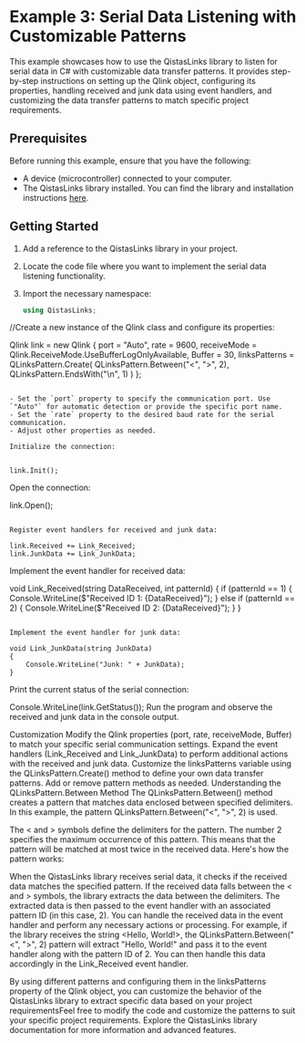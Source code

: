 # Example 3: Serial Data Listening with Customizable Patterns

This example showcases how to use the QistasLinks library to listen for serial data in C# with customizable data transfer patterns. It provides step-by-step instructions on setting up the Qlink object, configuring its properties, handling received and junk data using event handlers, and customizing the data transfer patterns to match specific project requirements.

## Prerequisites

Before running this example, ensure that you have the following:

- A device (microcontroller) connected to your computer.
- The QistasLinks library installed. You can find the library and installation instructions [here](https://github.com/khaledHamidi/QistasLinks).

## Getting Started

1. Add a reference to the QistasLinks library in your project.
2. Locate the code file where you want to implement the serial data listening functionality.
3. Import the necessary namespace:

   ```csharp
   using QistasLinks;


//Create a new instance of the Qlink class and configure its properties:
 
Qlink link = new Qlink
{
    port = "Auto",
    rate = 9600,
    receiveMode = Qlink.ReceiveMode.UseBufferLogOnlyAvailable,
    Buffer = 30,
    linksPatterns = QLinksPattern.Create(
        QLinksPattern.Between("<", ">", 2),
        QLinksPattern.EndsWith("\n", 1)
    )
};
```

- Set the `port` property to specify the communication port. Use `"Auto"` for automatic detection or provide the specific port name.
- Set the `rate` property to the desired baud rate for the serial communication.
- Adjust other properties as needed.

Initialize the connection:

 
link.Init();
```

Open the connection:

 
link.Open();
```

Register event handlers for received and junk data:

link.Received += Link_Received;
link.JunkData += Link_JunkData;
```

Implement the event handler for received data:

 
void Link_Received(string DataReceived, int patternId)
{
    if (patternId == 1)
    {
        Console.WriteLine($"Received ID 1: {DataReceived}");
    }
    else if (patternId == 2)
    {
        Console.WriteLine($"Received ID 2: {DataReceived}");
    }
}
```

Implement the event handler for junk data:
 
void Link_JunkData(string JunkData)
{
    Console.WriteLine("Junk: " + JunkData);
}
```

Print the current status of the serial connection:

 
Console.WriteLine(link.GetStatus());
Run the program and observe the received and junk data in the console output.

Customization
Modify the Qlink properties (port, rate, receiveMode, Buffer) to match your specific serial communication settings.
Expand the event handlers (Link_Received and Link_JunkData) to perform additional actions with the received and junk data.
Customize the linksPatterns variable using the QLinksPattern.Create() method to define your own data transfer patterns. Add or remove pattern methods as needed.
Understanding the QLinksPattern.Between Method
The QLinksPattern.Between() method creates a pattern that matches data enclosed between specified delimiters. In this example, the pattern QLinksPattern.Between("<", ">", 2) is used.

The < and > symbols define the delimiters for the pattern.
The number 2 specifies the maximum occurrence of this pattern. This means that the pattern will be matched at most twice in the received data.
Here's how the pattern works:

When the QistasLinks library receives serial data, it checks if the received data matches the specified pattern.
If the received data falls between the < and > symbols, the library extracts the data between the delimiters.
The extracted data is then passed to the event handler with an associated pattern ID (in this case, 2).
You can handle the received data in the event handler and perform any necessary actions or processing.
For example, if the library receives the string <Hello, World!>, the QLinksPattern.Between("<", ">", 2) pattern will extract "Hello, World!" and pass it to the event handler along with the pattern ID of 2. You can then handle this data accordingly in the Link_Received event handler.

By using different patterns and configuring them in the linksPatterns property of the Qlink object, you can customize the behavior of the QistasLinks library to extract specific data based on your project requirementsFeel free to modify the code and customize the patterns to suit your specific project requirements. Explore the QistasLinks library documentation for more information and advanced features.